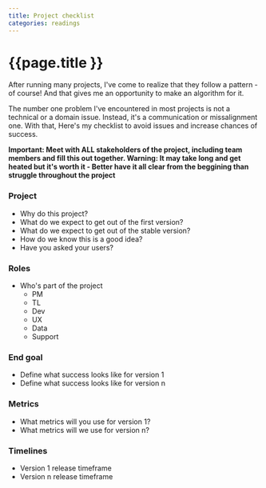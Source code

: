 ```yaml
---
title: Project checklist
categories: readings
---
```


# {{page.title }}

After running many projects, I've come to realize that they follow a pattern - of course! And that gives me an opportunity to make an algorithm for it.

The number one problem I've encountered in most projects is not a technical or a domain issue. Instead, it's a communication or missalignment one. With that, Here's my checklist to avoid issues and increase chances of success.

**Important: Meet with ALL stakeholders of the project, including team members and fill this out together. Warning: It may take long and get heated but it's worth it - Better have it all clear from the beggining than struggle throughout the project**


### Project

* Why do this project?
* What do we expect to get out of the first version?
* What do we expect to get out of the stable version?
* How do we know this is a good idea?
* Have you asked your users?

### Roles

* Who's part of the project
  * PM
  * TL
  * Dev
  * UX
  * Data
  * Support

### End goal

* Define what success looks like for version 1
* Define what success looks like for version n

### Metrics

* What metrics will you use for version 1?
* What metrics will we use for version n?

### Timelines

* Version 1 release timeframe
* Version n release timeframe
